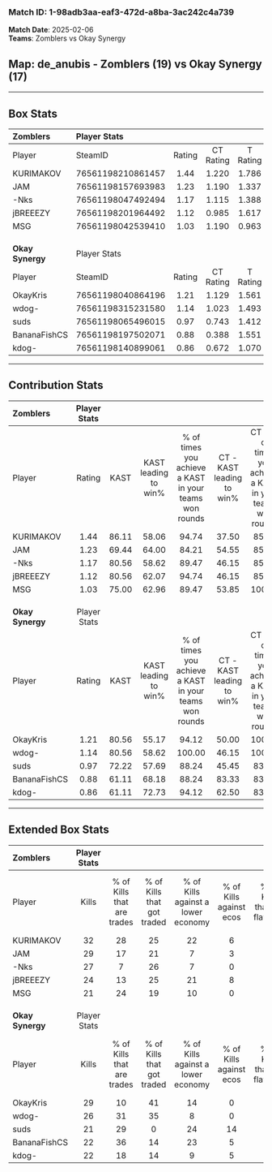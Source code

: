### Match ID: 1-98adb3aa-eaf3-472d-a8ba-3ac242c4a739  
**Match Date**: 2025-02-06  
**Teams**: Zomblers vs Okay Synergy  

## **Map**: de_anubis - Zomblers (19) vs Okay Synergy (17)  
---  

## Box Stats  

| **Zomblers**     | Player Stats      |        |           |          |       |      |       |         |        |      |     |
| :- | :- | :-: | :-: | :-: | :-: | :-: | :-: | :-: | :-: | :-: | :-: |
| Player           | SteamID           | Rating | CT Rating | T Rating | KAST  | ADR  | Kills | Assists | Deaths | K/D  | HS% |
| KURIMAKOV        | 76561198210861457 |  1.44  |   1.220   |  1.786   | 86.11 | 97.6 |  32   |   13    |   25   | 1.28 | 34  |
| JAM              | 76561198157693983 |  1.23  |   1.190   |  1.337   | 69.44 | 79.9 |  29   |   11    |   22   | 1.32 | 27  |
| -Nks             | 76561198047492494 |  1.17  |   1.115   |  1.388   | 80.56 | 77.3 |  27   |    5    |   26   | 1.04 | 44  |
| jBREEEZY         | 76561198201964492 |  1.12  |   0.985   |  1.617   | 80.56 | 74.9 |  24   |   10    |   25   | 0.96 | 41  |
| MSG              | 76561198042539410 |  1.03  |   1.190   |  0.963   | 75.00 | 68.8 |  21   |    8    |   22   | 0.95 | 42  |
|                  |                   |        |           |          |       |      |       |         |        |      |     |
|                  |                   |        |           |          |       |      |       |         |        |      |     |
|                  |                   |        |           |          |       |      |       |         |        |      |     |
| **Okay Synergy** | Player Stats      |        |           |          |       |      |       |         |        |      |     |
| Player           | SteamID           | Rating | CT Rating | T Rating | KAST  | ADR  | Kills | Assists | Deaths | K/D  | HS% |
| OkayKris         | 76561198040864196 |  1.21  |   1.129   |  1.561   | 80.56 | 87.6 |  29   |   10    |   30   | 0.97 | 62  |
| wdog-            | 76561198315231580 |  1.14  |   1.023   |  1.493   | 80.56 | 80.6 |  26   |    8    |   28   | 0.93 | 42  |
| suds             | 76561198065496015 |  0.97  |   0.743   |  1.412   | 72.22 | 62.5 |  21   |    7    |   23   | 0.91 | 47  |
| BananaFishCS     | 76561198197502071 |  0.88  |   0.388   |  1.551   | 61.11 | 67.6 |  22   |   10    |   27   | 0.81 | 40  |
| kdog-            | 76561198140899061 |  0.86  |   0.672   |  1.070   | 61.11 | 55.1 |  22   |    5    |   25   | 0.88 | 22  |
---  

## Contribution Stats  

| **Zomblers**     | Player Stats |       |                      |                                                        |                           |                                                             |                          |                                                            |
| :- | :-: | :-: | :-: | :-: | :-: | :-: | :-: | :-: |
| Player           |    Rating    | KAST  | KAST leading to win% | % of times you achieve a KAST in your teams won rounds | CT - KAST leading to win% | CT - % of times you achieve a KAST in your teams won rounds | T - KAST leading to win% | T - % of times you achieve a KAST in your teams won rounds |
| KURIMAKOV        |     1.44     | 86.11 |        58.06         |                         94.74                          |           37.50           |                            85.71                            |          80.00           |                           100.00                           |
| JAM              |     1.23     | 69.44 |        64.00         |                         84.21                          |           54.55           |                            85.71                            |          71.43           |                           83.33                            |
| -Nks             |     1.17     | 80.56 |        58.62         |                         89.47                          |           46.15           |                            85.71                            |          68.75           |                           91.67                            |
| jBREEEZY         |     1.12     | 80.56 |        62.07         |                         94.74                          |           46.15           |                            85.71                            |          75.00           |                           100.00                           |
| MSG              |     1.03     | 75.00 |        62.96         |                         89.47                          |           53.85           |                           100.00                            |          71.43           |                           83.33                            |
|                  |              |       |                      |                                                        |                           |                                                             |                          |                                                            |
|                  |              |       |                      |                                                        |                           |                                                             |                          |                                                            |
|                  |              |       |                      |                                                        |                           |                                                             |                          |                                                            |
| **Okay Synergy** | Player Stats |       |                      |                                                        |                           |                                                             |                          |                                                            |
| Player           |    Rating    | KAST  | KAST leading to win% | % of times you achieve a KAST in your teams won rounds | CT - KAST leading to win% | CT - % of times you achieve a KAST in your teams won rounds | T - KAST leading to win% | T - % of times you achieve a KAST in your teams won rounds |
| OkayKris         |     1.21     | 80.56 |        55.17         |                         94.12                          |           50.00           |                           100.00                            |          58.82           |                           90.91                            |
| wdog-            |     1.14     | 80.56 |        58.62         |                         100.00                         |           46.15           |                           100.00                            |          68.75           |                           100.00                           |
| suds             |     0.97     | 72.22 |        57.69         |                         88.24                          |           45.45           |                            83.33                            |          66.67           |                           90.91                            |
| BananaFishCS     |     0.88     | 61.11 |        68.18         |                         88.24                          |           83.33           |                            83.33                            |          62.50           |                           90.91                            |
| kdog-            |     0.86     | 61.11 |        72.73         |                         94.12                          |           62.50           |                            83.33                            |          78.57           |                           100.00                           |
---  

## Extended Box Stats  

| **Zomblers**     | Player Stats |                            |                            |                                    |                         |                              |                                 |        |                             |                                     |                          |                               |                            |
| :- | :-: | :-: | :-: | :-: | :-: | :-: | :-: | :-: | :-: | :-: | :-: | :-: | :-: |
| Player           |    Kills     | % of Kills that are trades | % of Kills that got traded | % of Kills against a lower economy | % of Kills against ecos | % of Kills that are flawless | % of Kills that are close duels | Deaths | % of Deaths that get traded | % of Deaths against a lower economy | % of Deaths against ecos | % of Deaths that are flawless | % of Deaths that are close |
| KURIMAKOV        |      32      |             28             |             25             |                 22                 |            6            |              78              |                6                |   25   |             16              |                  4                  |            4             |              64               |             4              |
| JAM              |      29      |             17             |             21             |                 7                  |            3            |              83              |                0                |   22   |              9              |                  0                  |            0             |              86               |             5              |
| -Nks             |      27      |             7              |             26             |                 7                  |            0            |              56              |                4                |   26   |             23              |                  4                  |            0             |              62               |             8              |
| jBREEEZY         |      24      |             13             |             25             |                 21                 |            8            |              54              |               17                |   25   |             48              |                  4                  |            4             |              60               |             4              |
| MSG              |      21      |             24             |             19             |                 10                 |            0            |              57              |                5                |   22   |             14              |                  0                  |            0             |              50               |             0              |
|                  |              |                            |                            |                                    |                         |                              |                                 |        |                             |                                     |                          |                               |                            |
|                  |              |                            |                            |                                    |                         |                              |                                 |        |                             |                                     |                          |                               |                            |
|                  |              |                            |                            |                                    |                         |                              |                                 |        |                             |                                     |                          |                               |                            |
| **Okay Synergy** | Player Stats |                            |                            |                                    |                         |                              |                                 |        |                             |                                     |                          |                               |                            |
| Player           |    Kills     | % of Kills that are trades | % of Kills that got traded | % of Kills against a lower economy | % of Kills against ecos | % of Kills that are flawless | % of Kills that are close duels | Deaths | % of Deaths that get traded | % of Deaths against a lower economy | % of Deaths against ecos | % of Deaths that are flawless | % of Deaths that are close |
| OkayKris         |      29      |             10             |             41             |                 14                 |            0            |              55              |                3                |   30   |             30              |                 10                  |            3             |              73               |             3              |
| wdog-            |      26      |             31             |             35             |                 8                  |            0            |              62              |                4                |   28   |             29              |                 11                  |            4             |              68               |             11             |
| suds             |      21      |             29             |             0              |                 24                 |           14            |              67              |                0                |   23   |             30              |                  9                  |            0             |              61               |             4              |
| BananaFishCS     |      22      |             36             |             14             |                 23                 |            5            |              64              |                9                |   27   |             22              |                  4                  |            0             |              59               |             4              |
| kdog-            |      22      |             18             |             14             |                 9                  |            5            |              73              |                5                |   25   |              4              |                  8                  |            4             |              72               |             8              |
